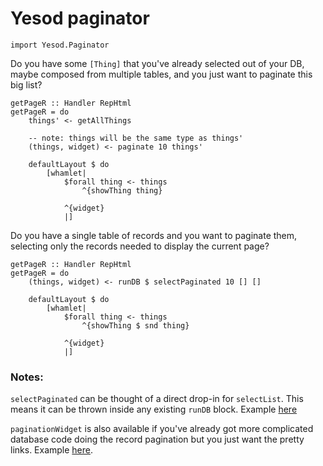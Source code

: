 # Yesod paginator

~~~ { .haskell }
import Yesod.Paginator
~~~

Do you have some `[Thing]` that you've already selected out of your DB, 
maybe composed from multiple tables, and you just want to paginate this 
big list?

~~~ { .haskell }
getPageR :: Handler RepHtml
getPageR = do
    things' <- getAllThings

    -- note: things will be the same type as things'
    (things, widget) <- paginate 10 things'

    defaultLayout $ do
        [whamlet|
            $forall thing <- things
                ^{showThing thing}

            ^{widget}
            |]
~~~

Do you have a single table of records and you want to paginate them, 
selecting only the records needed to display the current page?

~~~ { .haskell }
getPageR :: Handler RepHtml
getPageR = do
    (things, widget) <- runDB $ selectPaginated 10 [] []

    defaultLayout $ do
        [whamlet|
            $forall thing <- things
                ^{showThing $ snd thing}

            ^{widget}
            |]
~~~

### Notes:

`selectPaginated` can be thought of a direct drop-in for `selectList`. 
This means it can be thrown inside any existing `runDB` block. Example 
[here][tags]

[tags]: https://github.com/pbrisbin/devsite/blob/master/Handler/Tags.hs#L17

`paginationWidget` is also available if you've already got more 
complicated database code doing the record pagination but you just want 
the pretty links. Example [here][widget].

[widget]: https://github.com/pbrisbin/renters-reality/blob/master/Helpers/Search.hs#L54
